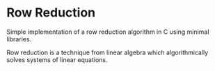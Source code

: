 # Row Reduction

Simple implementation of a row reduction algorithm in C using minimal libraries.

Row reduction is a technique from linear algebra which algorithmically solves systems of linear equations.
